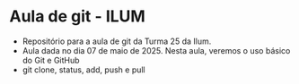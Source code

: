 # Aula de git - ILUM
* Repositório para a aula de git da Turma 25 da Ilum.
* Aula dada no dia 07 de maio de 2025. Nesta aula, veremos o uso básico do Git e GitHub
* git clone, status, add, push e pull
